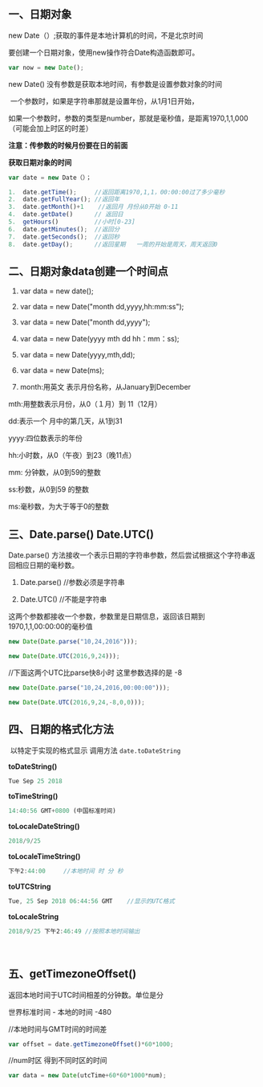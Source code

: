 ## 一、日期对象

new Date（）;获取的事件是本地计算机的时间，不是北京时间

要创建一个日期对象，使用new操作符合Date构造函数即可。

```js
var now = new Date();
```

new Date() 没有参数是获取本地时间，有参数是设置参数对象的时间

​    一个参数时，如果是字符串那就是设置年份，从1月1日开始，

​    如果一个参数时，参数的类型是number，那就是毫秒值，是距离1970,1,1,000（可能会加上时区的时差）

**注意：传参数的时候月份要在日的前面**

**获取日期对象的时间**

```js
var date = new Date（）；

1.  date.getTime();     //返回距离1970,1,1，00:00:00过了多少毫秒
2.  date.getFullYear(); //返回年
3.  date.getMonth()+1    //返回月 月份从0开始 0-11
4.  date.getDate()      // 返回日
5.  getHours()          //小时[0-23]
6.  date.getMinutes();  //返回分
7.  date.getSeconds();  //返回秒
8.  date.getDay();      //返回星期   一周的开始是周天，周天返回0
```

## 二、日期对象data创建一个时间点

1. var data = new date();

2. var data = new Date("month dd,yyyy,hh:mm:ss"); 

3. var data = new Date("month dd,yyyy"); 

4. var data = new Date(yyyy mth dd hh：mm：ss); 

5. var data = new Date(yyyy,mth,dd); 

6. var data = new Date(ms);

7. month:用英文 表示月份名称，从January到December 

mth:用整数表示月份，从0（１月）到 11（12月） 

dd:表示一个 月中的第几天，从1到31 

yyyy:四位数表示的年份 

hh:小时数，从0（午夜）到23（晚11点） 

mm: 分钟数，从0到59的整数 

ss:秒数，从0到59    的整数 

ms:毫秒数，为大于等于0的整数

## 三、Date.parse()  Date.UTC()

Date.parse() 方法接收一个表示日期的字符串参数，然后尝试根据这个字符串返回相应日期的毫秒数。

1. Date.parse()  //参数必须是字符串

2. Date.UTC()      //不能是字符串 

这两个参数都接收一个参数，参数里是日期信息，返回该日期到1970,1,1,00:00:00的毫秒值

```js
new Date(Date.parse("10,24,2016")));

new Date(Date.UTC(2016,9,24)));
```

//下面这两个UTC比parse快8小时 这里参数选择的是 -8

```js
new Date(Date.parse("10,24,2016,00:00:00")));

new Date(Date.UTC(2016,9,24,-8,0,0))); 
```

## 四、日期的格式化方法

​     以特定于实现的格式显示     调用方法     `date.toDateString`

**toDateString()**

```js
Tue Sep 25 2018
```

**toTimeString()**

```js
14:40:56 GMT+0800 (中国标准时间)
```

**toLocaleDateString()**

```js
2018/9/25
```

**toLocaleTimeString()**        

```js
下午2:44:00     //本地时间 时 分 秒
```

**toUTCString**

```js
Tue, 25 Sep 2018 06:44:56 GMT    //显示的UTC格式
```

**toLocaleString**

```js
2018/9/25 下午2:46:49 //按照本地时间输出
```

​                

## 五、getTimezoneOffset()

返回本地时间于UTC时间相差的分钟数。单位是分

 世界标准时间 - 本地的时间    -480 

//本地时间与GMT时间的时间差

```js
var offset = date.getTimezoneOffset()*60*1000;
```

//num时区 得到不同时区的时间

```js
var data = new Date(utcTime+60*60*1000*num);
```